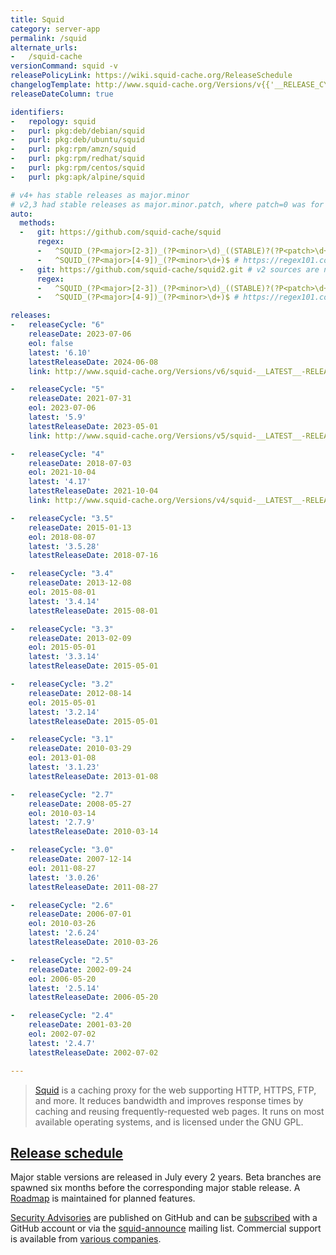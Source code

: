```yaml
---
title: Squid
category: server-app
permalink: /squid
alternate_urls:
-   /squid-cache
versionCommand: squid -v
releasePolicyLink: https://wiki.squid-cache.org/ReleaseSchedule
changelogTemplate: http://www.squid-cache.org/Versions/v{{'__RELEASE_CYCLE__'|split:'.'|first}}/__RELEASE_CYCLE__/
releaseDateColumn: true

identifiers:
-   repology: squid
-   purl: pkg:deb/debian/squid
-   purl: pkg:deb/ubuntu/squid
-   purl: pkg:rpm/amzn/squid
-   purl: pkg:rpm/redhat/squid
-   purl: pkg:rpm/centos/squid
-   purl: pkg:apk/alpine/squid

# v4+ has stable releases as major.minor
# v2,3 had stable releases as major.minor.patch, where patch=0 was for RC releases.
auto:
  methods:
  -   git: https://github.com/squid-cache/squid
      regex:
      -   ^SQUID_(?P<major>[2-3])_(?P<minor>\d)_((STABLE)?(?P<patch>\d+))$ # https://regex101.com/r/yMRzJO/1
      -   ^SQUID_(?P<major>[4-9])_(?P<minor>\d+)$ # https://regex101.com/r/psotaU/1
  -   git: https://github.com/squid-cache/squid2.git # v2 sources are now archived in a separate repo, we use that as well
      regex:
      -   ^SQUID_(?P<major>[2-3])_(?P<minor>\d)_((STABLE)?(?P<patch>\d+))$ # https://regex101.com/r/yMRzJO/1
      -   ^SQUID_(?P<major>[4-9])_(?P<minor>\d+)$ # https://regex101.com/r/psotaU/1

releases:
-   releaseCycle: "6"
    releaseDate: 2023-07-06
    eol: false
    latest: '6.10'
    latestReleaseDate: 2024-06-08
    link: http://www.squid-cache.org/Versions/v6/squid-__LATEST__-RELEASENOTES.html

-   releaseCycle: "5"
    releaseDate: 2021-07-31
    eol: 2023-07-06
    latest: '5.9'
    latestReleaseDate: 2023-05-01
    link: http://www.squid-cache.org/Versions/v5/squid-__LATEST__-RELEASENOTES.html

-   releaseCycle: "4"
    releaseDate: 2018-07-03
    eol: 2021-10-04
    latest: '4.17'
    latestReleaseDate: 2021-10-04
    link: http://www.squid-cache.org/Versions/v4/squid-__LATEST__-RELEASENOTES.html

-   releaseCycle: "3.5"
    releaseDate: 2015-01-13
    eol: 2018-08-07
    latest: '3.5.28'
    latestReleaseDate: 2018-07-16

-   releaseCycle: "3.4"
    releaseDate: 2013-12-08
    eol: 2015-08-01
    latest: '3.4.14'
    latestReleaseDate: 2015-08-01

-   releaseCycle: "3.3"
    releaseDate: 2013-02-09
    eol: 2015-05-01
    latest: '3.3.14'
    latestReleaseDate: 2015-05-01

-   releaseCycle: "3.2"
    releaseDate: 2012-08-14
    eol: 2015-05-01
    latest: '3.2.14'
    latestReleaseDate: 2015-05-01

-   releaseCycle: "3.1"
    releaseDate: 2010-03-29
    eol: 2013-01-08
    latest: '3.1.23'
    latestReleaseDate: 2013-01-08

-   releaseCycle: "2.7"
    releaseDate: 2008-05-27
    eol: 2010-03-14
    latest: '2.7.9'
    latestReleaseDate: 2010-03-14

-   releaseCycle: "3.0"
    releaseDate: 2007-12-14
    eol: 2011-08-27
    latest: '3.0.26'
    latestReleaseDate: 2011-08-27

-   releaseCycle: "2.6"
    releaseDate: 2006-07-01
    eol: 2010-03-26
    latest: '2.6.24'
    latestReleaseDate: 2010-03-26

-   releaseCycle: "2.5"
    releaseDate: 2002-09-24
    eol: 2006-05-20
    latest: '2.5.14'
    latestReleaseDate: 2006-05-20

-   releaseCycle: "2.4"
    releaseDate: 2001-03-20
    eol: 2002-07-02
    latest: '2.4.7'
    latestReleaseDate: 2002-07-02

---
```


> [Squid](http://www.squid-cache.org/) is a caching proxy for the web supporting HTTP, HTTPS, FTP,
> and more. It reduces bandwidth and improves response times by caching and reusing
> frequently-requested web pages. It runs on most available operating systems, and is licensed
> under the GNU GPL.

## [Release schedule](https://wiki.squid-cache.org/ReleaseSchedule#future-release-schedule)

Major stable versions are released in July every 2 years. Beta branches are spawned six months
before the corresponding major stable release. A [Roadmap](https://wiki.squid-cache.org/RoadMap/)
is maintained for planned features.

[Security Advisories](https://github.com/squid-cache/squid/security/advisories)
are published on GitHub and can be [subscribed](https://docs.github.com/en/account-and-profile/managing-subscriptions-and-notifications-on-github/setting-up-notifications/configuring-notifications#configuring-your-watch-settings-for-an-individual-repository)
with a GitHub account or via the [squid-announce](http://www.squid-cache.org/Support/mailing-lists.html#squid-announce)
mailing list. Commercial support is available from [various companies](http://www.squid-cache.org/Support/services.html).
